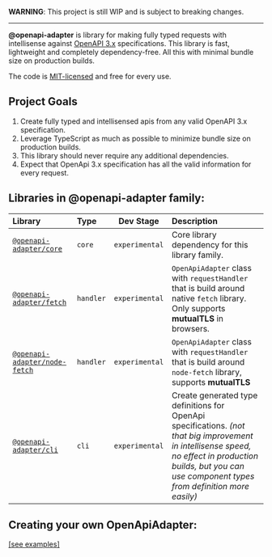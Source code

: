 **WARNING**: This project is still WIP and is subject to breaking changes.

---

**@openapi-adapter** is library for making fully typed requests with intellisense against <a href="https://spec.openapis.org/oas/latest.html" target="_blank" rel="noopener noreferrer">OpenAPI 3.x</a> specifications. 
This library is fast, lightweight and completely dependency-free. All this with minimal bundle size on production builds.

The code is [MIT-licensed](./LICENSE) and free for every use.

## Project Goals

1. Create fully typed and intellisensed apis from any valid OpenAPI 3.x specification.
2. Leverage TypeScript as much as possible to minimize bundle size on production builds.
3. This library should never require any additional dependencies.
4. Expect that OpenApi 3.x specification has all the valid information for every request. 

## Libraries in **@openapi-adapter** family:

| Library                                                                                    | Type        | Dev Stage      | Description                                                                                                                                                                                                   |
| :----------------------------------------------------------------------------------------- | :---------- | :------------: | :------------------------------------------------------------------------------------------------------------------------------------------------------------------------------------------------------------ |
| [`@openapi-adapter/core`](https://www.npmjs.com/package/@openapi-adapter/core)             | `core`      | `experimental` | Core library dependency for  this library family.                                                                                                                                                             |
| [`@openapi-adapter/fetch`](https://www.npmjs.com/package/@openapi-adapter/fetch)           | `handler`   | `experimental` | `OpenApiAdapter` class with `requestHandler` that is build around native `fetch` library. Only supports **mutualTLS** in browsers.                                                                                |
| [`@openapi-adapter/node-fetch`](https://www.npmjs.com/package/@openapi-adapter/node-fetch) | `handler`   | `experimental` | `OpenApiAdapter` class with `requestHandler` that is build around `node-fetch` library, supports **mutualTLS**                                                                                                |
| [`@openapi-adapter/cli`](https://www.npmjs.com/package/@openapi-adapter/cli)               | `cli`       | `experimental`      | Create generated type definitions for OpenApi specifications. _(not that big improvement in intellisense speed, no effect in production builds, but you can use component types from definition more easily)_ |


## Creating your own OpenApiAdapter:

[[see examples]](examples)

